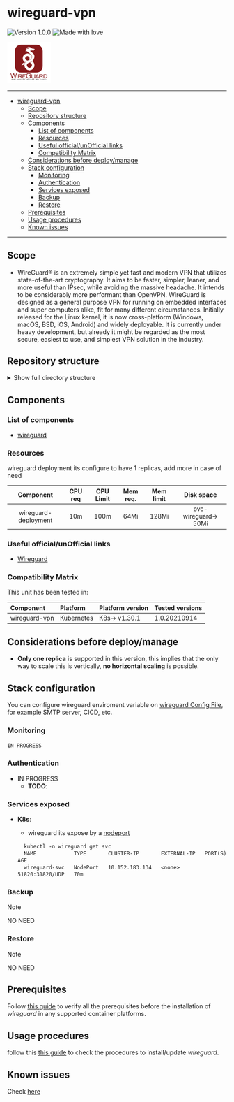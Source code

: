 # wireguard-vpn
![Version 1.0.0](https://img.shields.io/badge/version-1.0.0-blue)
![Made with love](https://img.shields.io/badge/Made_with_love-pink)

<img src="./docs/img/wireguard.png" width="100">

----
- [wireguard-vpn](#wireguard-vpn)
  - [Scope](#scope)
  - [Repository structure](#repository-structure)
  - [Components](#components)
    - [List of components](#list-of-components)
    - [Resources](#resources)
    - [Useful official/unOfficial links](#Useful-officialunOfficial-links)
    - [Compatibility Matrix](#compatibility-matrix)
  - [Considerations before deploy/manage](#considerations-before-deploymanage)
  - [Stack configuration](#stack-configuration)
    - [Monitoring](#monitoring)
    - [Authentication](#authentication)
    - [Services exposed](#services-exposed)
    - [Backup](#backup)
    - [Restore](#restore)
  - [Prerequisites](#prerequisites)
  - [Usage procedures](#usage-procedures)
  - [Known issues](#known-issues)
---
## Scope

-  WireGuard® is an extremely simple yet fast and modern VPN that utilizes state-of-the-art cryptography. It aims to be faster, simpler, leaner, and more useful than IPsec, while avoiding the massive headache. It intends to be considerably more performant than OpenVPN. WireGuard is designed as a general purpose VPN for running on embedded interfaces and super computers alike, fit for many different circumstances. Initially released for the Linux kernel, it is now cross-platform (Windows, macOS, BSD, iOS, Android) and widely deployable. It is currently under heavy development, but already it might be regarded as the most secure, easiest to use, and simplest VPN solution in the industry.

## Repository structure

<details>
  <summary>Show full directory structure</summary>

```bash
.
├── CHANGELOG.md
├── CODEOWNERS
├── README.md
└── k8s
    ├── namespace.yaml
    ├── wireguard-configmap.yaml
    ├── wireguard-storage.yaml
    ├── wireguard-svc.yaml
    └── wireguard.yaml
```
</details>

## Components

### List of components

* [wireguard](https://www.wireguard.com/)

### Resources

wireguard deployment its configure to have 1 replicas, add more in case of need

| Component                        | CPU req | CPU Limit | Mem req. | Mem limit | Disk space             |
|:--------------------------------:|:-------:|:---------:|:--------:|:---------:|:-----------------------:
| wireguard-deployment             | 10m     | 100m      | 64Mi     | 128Mi     | pvc-wireguard-> 50Mi   |

### Useful official/unOfficial links

* [Wireguard](https://www.wireguard.com/)


### Compatibility Matrix

This unit has been tested in:

| Component          | Platform        | Platform version    | Tested versions    |
|:-------------------|:----------------|:--------------------|:-------------------|
| wireguard-vpn      | Kubernetes      | K8s-> v1.30.1       | 1.0.20210914       |


## Considerations before deploy/manage


* **Only one replica** is supported in this version, this implies that the only way to scale this is vertically, **no horizontal scaling** is possible.


## Stack configuration

You can configure wireguard enviroment variable on [wireguard Config File](k8s/wireguard-configmap.yaml), for example SMTP server, CICD, etc.

### Monitoring

<!-- We have differents alerts in this template which covers differents scopes. The most revelant ones are the ones bound to service avilability which are the critical ones: -->

```console
IN PROGRESS
```

### Authentication

* IN PROGRESS
  * **TODO**: 

### Services exposed

* **K8s**:
  * wireguard its expose by a [nodeport](k8s/wireguard-svc.yaml)

  ```
    kubectl -n wireguard get svc
    NAME            TYPE       CLUSTER-IP       EXTERNAL-IP   PORT(S)           AGE
    wireguard-svc   NodePort   10.152.183.134   <none>        51820:31820/UDP   70m
  ```

### Backup
> [!NOTE]    
> NO NEED

### Restore
> [!NOTE]    
> NO NEED

## Prerequisites

Follow [this guide](./docs/prerequisites.md) to verify all the prerequisites before the installation of *wireguard* in any supported container platforms.

## Usage procedures

follow this [this guide](./docs/usage.md) to check the procedures to install/update *wireguard*.

## Known issues

Check [here](./doc/known-issues.md)